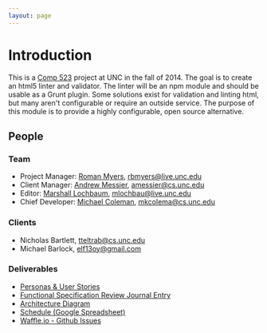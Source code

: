 ```yaml
---
layout: page
---
```

# Introduction

This is a <a href="https://wwwx.cs.unc.edu/Courses/comp523-f14/index.php" target="_blank">Comp 523</a> project at UNC in the fall of 2014. The goal is to create an html5
linter and validator. The linter will be an npm module and should be usable as a Grunt
plugin. Some solutions exist for validation and linting html, but many aren't
configurable or require an outside service. The purpose of this module is to provide
a highly configurable, open source alternative.

## People

### Team

* Project Manager: [Roman Myers](https://github.com/romnempire), [rbmyers@live.unc.edu](mailto:rbmyers@live.unc.edu)
* Client Manager: [Andrew Messier](https://github.com/messman), [amessier@cs.unc.edu](mailto:amessier@cs.unc.edu)
* Editor: [Marshall Lochbaum](https://github.com/mlochbaum), [mlochbau@live.unc.edu](mailto:mlochbau@live.unc.edu)
* Chief Developer: [Michael Coleman](https://github.com/Coalman), [mkcolema@cs.unc.edu](mailto:mkcolema@cs.unc.edu)

### Clients

* Nicholas Bartlett, [tteltrab@cs.unc.edu](mailto:tteltrab@cs.unc.edu)
* Michael Barlock, [elf13oy@gmail.com](mailto:elf13oy@gmail.com)

[Comp523]: http://wwwx.cs.unc.edu/Courses/comp523-f14/

### Deliverables

* <a href="https://github.com/htmllint/htmllint/wiki/Personas-%26-User-Stories" target="_blank">Personas & User Stories</a>
* <a href="https://github.com/htmllint/htmllint/wiki/Journal-of-Functional-Spec-Review" target="_blank">Functional Specification Review Journal Entry</a>
* <a href="https://github.com/htmllint/htmllint/wiki/Architecture" target="_blank">Architecture Diagram</a>
* <a href="https://docs.google.com/spreadsheets/d/1BjjpTSiHyapiYvnqbZhy6TeMaymHNPGO1d1B6PNL4IM/edit#gid=0" target="_blank">Schedule (Google Spreadsheet)</a>
* <a href="https://waffle.io/htmllint/htmllint" target="_blank">Waffle.io - Github Issues</a>
